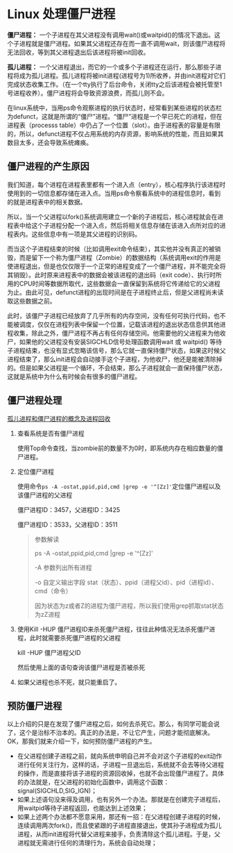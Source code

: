 # Linux 处理僵尸进程

**僵尸进程：** 一个子进程在其父进程没有调用wait()或waitpid()的情况下退出。这个子进程就是僵尸进程。如果其父进程还存在而一直不调用wait，则该僵尸进程将无法回收，等到其父进程退出后该进程将被init回收。

**孤儿进程：** 一个父进程退出，而它的一个或多个子进程还在运行，那么那些子进程将成为孤儿进程。孤儿进程将被init进程(进程号为1)所收养，并由init进程对它们完成状态收集工作。（在一个tty执行了后台命令，关闭tty之后该进程会被托管至1号进程收养）。僵尸进程将会导致资源浪费，而孤儿则不会。

在linux系统中，当用ps命令观察进程的执行状态时，经常看到某些进程的状态栏为defunct，这就是所谓的“僵尸”进程。“僵尸”进程是一个早已死亡的进程，但在进程表（processs table）中仍占了一个位置（slot）。由于进程表的容量是有限的，所以，defunct进程不仅占用系统的内存资源，影响系统的性能，而且如果其数目太多，还会导致系统瘫痪。



## **僵尸进程的产生原因**

我们知道，每个进程在进程表里都有一个进入点（entry），核心程序执行该进程时使用到的一切信息都存储在进入点。当用ps命令察看系统中的进程信息时，看到的就是进程表中的相关数据。

所以，当一个父进程以fork()系统调用建立一个新的子进程后，核心进程就会在进程表中给这个子进程分配一个进入点，然后将相关信息存储在该进入点所对应的进程表内。这些信息中有一项是其父进程的识别码。

而当这个子进程结束的时候（比如调用exit命令结束），其实他并没有真正的被销毁，而是留下一个称为僵尸进程（Zombie）的数据结构（系统调用exit的作用是使进程退出，但是也仅仅限于一个正常的进程变成了一个僵尸进程，并不能完全将其销毁）。此时原来进程表中的数据会被该进程的退出码（exit code）、执行时所用的CPU时间等数据所取代，这些数据会一直保留到系统将它传递给它的父进程为止。由此可见，defunct进程的出现时间是在子进程终止后，但是父进程尚未读取这些数据之前。

此时，该僵尸子进程已经放弃了几乎所有的内存空间，没有任何可执行代码，也不能被调度，仅仅在进程列表中保留一个位置，记载该进程的退出状态信息供其他进程收集，除此之外，僵尸进程不再占有任何存储空间。他需要他的父进程来为他收尸，如果他的父进程没有安装SIGCHLD信号处理函数调用wait 或 waitpid() 等待子进程结束，也没有显式忽略该信号，那么它就一直保持僵尸状态，如果这时候父进程结束了，那么init进程会自动接手这个子进程，为他收尸，他还是能被清除掉的。但是如果父进程是一个循环，不会结束，那么子进程就会一直保持僵尸状态，这就是系统中为什么有时候会有很多的僵尸进程。


## 僵尸进程处理

[孤儿进程和僵尸进程的概念及进程回收](https://cloud.tencent.com/developer/article/1946590)


1. 查看系统是否有僵尸进程

   使用Top命令查找，当zombie前的数量不为0时，即系统内存在相应数量的僵尸进程。

2. 定位僵尸进程

   使用命令`ps -A -ostat,ppid,pid,cmd |grep -e '^[Zz]'`定位僵尸进程以及该僵尸进程的父进程

   僵尸进程ID：3457，父进程ID：3425

   僵尸进程ID：3533，父进程ID：3511

   > 参数解读
   >
   > ps -A -ostat,ppid,pid,cmd |grep -e '^[Zz]'
   >
   > -A 参数列出所有进程
   >
   > -o 自定义输出字段 stat（状态）、ppid（进程父id）、pid（进程id）、cmd（命令）
   >
   > 因为状态为z或者Z的进程为僵尸进程，所以我们使用grep抓取stat状态为zZ进程

3. 使用Kill -HUP 僵尸进程ID来杀死僵尸进程，往往此种情况无法杀死僵尸进程，此时就需要杀死僵尸进程的父进程

   kill -HUP 僵尸进程父ID

   然后使用上面的语句查询该僵尸进程是否被杀死

4. 如果父进程也杀不死，就只能重启了。


## 预防僵尸进程

以上介绍的只是在发现了僵尸进程之后，如何去杀死它。那么，有同学可能会说了，这个是治标不治本的。真正的办法是，不让它产生，问题才能彻底解决。OK，那我们就来介绍一下，如何预防僵尸进程的产生。

- 在父进程创建子进程之前，就向系统申明自己并不会对这个子进程的exit动作进行任何关注行为，这样的话，子进程一旦退出后，系统就不会去等待父进程的操作，而是直接将该子进程的资源回收掉，也就不会出现僵尸进程了。具体的办法就是，在父进程的初始化函数中，调用这个函数：signal(SIGCHLD,SIG_IGN)；
- 如果上述语句没来得及调用，也有另外一个办法。那就是在创建完子进程后，用waitpid等待子进程返回，也能达到上述效果；
- 如果上述两个办法都不愿意采用，那还有一招：在父进程创建子进程的时候，连续调用两次fork()，而且使紧跟的子进程直接退出，使其孙子进程成为孤儿进程，从而init进程将代替父进程来接手，负责清除这个孤儿进程。于是，父进程就无需进行任何的清理行为，系统会自动处理；